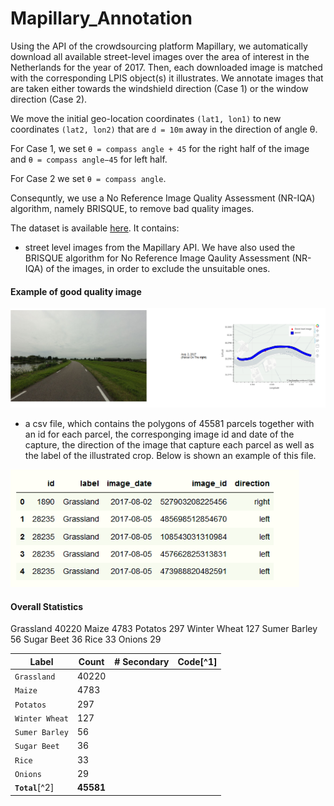 # Mapillary_Annotation

Using the API of the crowdsourcing platform Mapillary, we automatically download all available street-level images over the area of interest in the Netherlands for the year of 2017. Then, each downloaded image is matched with the corresponding LPIS object(s) it illustrates. We annotate images that are taken either towards the windshield direction (Case 1) or the window direction (Case 2).

We move the initial geo-location coordinates `(lat1, lon1)` to new coordinates `(lat2, lon2)` that are `d = 10m` away in the direction of angle θ.

For Case 1, we set `θ = compass angle + 45` for the right half of the image and `θ = compass angle−45` for left half. 

For Case 2 we set `θ = compass angle`. 

Consequntly, we use a No Reference Image Quality Assessment (NR-IQA) algorithm, namely BRISQUE, to remove bad quality images. 

The dataset is available [here](https://zenodo.org/record/5846417). It contains:

- street level images from the Mapillary API.  We have also used the BRISQUE algorithm for No Reference Image Qaulity Assessment (NR-IQA) of the images, in order to exclude the unsuitable ones.
<!-- 
#### Example of bad quality image, which is discarded. -->
#### Example of good quality image
![StreetLevel](/images/StreetLevel.png)

- a csv file, which contains the polygons of 45581 parcels together with an id for each parcel, the corresponging image id and date of the capture, the direction of the image that capture each parcel as well as the label of the illustrated crop. Below is shown an example of this file.
 
![Info](/images/info.png)

#### Overall Statistics

Grassland       40220
Maize            4783
Potatos           297
Winter Wheat      127
Sumer Barley       56
Sugar Beet         36
Rice               33
Onions             29

| Label | Count | # Secondary | Code[^1] |
| --- | --- | --- | --- |
| `Grassland` | 40220 | 
| `Maize` | 4783 | 
| `Potatos` | 297 | 
| `Winter Wheat` | 127 |
| `Sumer Barley` | 56 | 
| `Sugar Beet` | 36 | 
| `Rice` | 33 | 
| `Onions` | 29 | 
| **`Total`**[^2]  | **45581** | 
